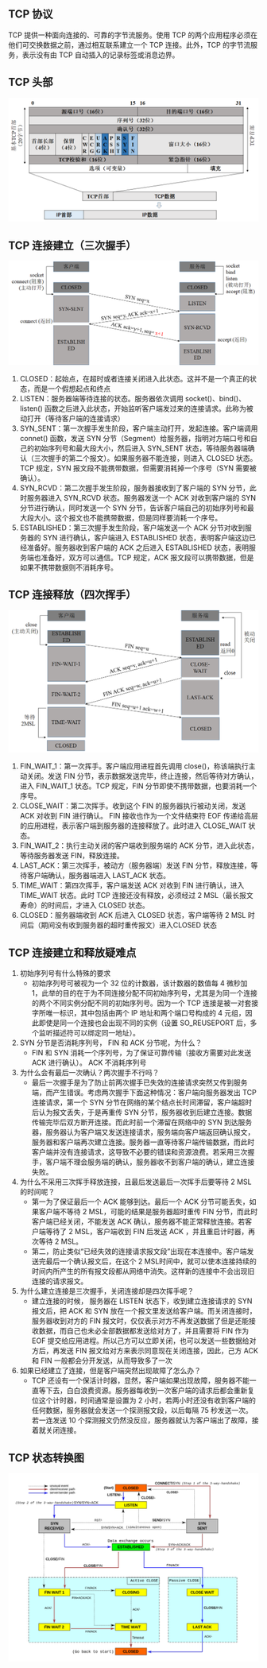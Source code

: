 ## TCP 协议
TCP 提供一种面向连接的、可靠的字节流服务。使用 TCP 的两个应用程序必须在他们可交换数据之前，通过相互联系建立一个 TCP 连接。此外，TCP 的字节流服务，表示没有由 TCP 自动插入的记录标签或消息边界。

## TCP 头部
<img src='./imgs/tcp-header.png'>

## TCP 连接建立（三次握手）
<img src='./imgs/tcp-3connection.png'>

1. CLOSED：起始点，在超时或者连接关闭进入此状态。这并不是一个真正的状态，而是一个假想起点和终点
2. LISTEN：服务器端等待连接的状态。服务器依次调用 socket()、bind()、listen() 函数之后进入此状态，开始监听客户端发过来的连接请求。此称为被动打开（等待客户端的连接请求）
3. SYN_SENT：第一次握手发生阶段，客户端主动打开，发起连接。客户端调用 connet() 函数，发送 SYN 分节（Segment）给服务器，指明对方端口号和自己的初始序列号和最大段大小，然后进入 SYN_SENT 状态，等待服务器端确认（三次握手的第二个报文）。如果服务器不能连接，则进入 CLOSED 状态。TCP 规定，SYN 报文段不能携带数据，但需要消耗掉一个序号（SYN 需要被确认）。
4. SYN_RCVD：第二次握手发生阶段，服务器接收到了客户端的 SYN 分节，此时服务器进入 SYN_RCVD 状态。服务器发送一个 ACK 对收到客户端的 SYN 分节进行确认，同时发送一个 SYN 分节，告诉客户端自己的初始序列号和最大段大小。这个报文也不能携带数据，但是同样要消耗一个序号。
5. ESTABLISHED：第三次握手发生阶段，客户端发送一个 ACK 分节对收到服务器的 SYN 进行确认，客户端进入 ESTABLISHED 状态，表明客户端这边已经准备好。服务器收到客户端的 ACK 之后进入 ESTABLISHED 状态，表明服务端也准备好，双方可以通信。TCP 规定，ACK 报文段可以携带数据，但是如果不携带数据则不消耗序号。

## TCP 连接释放（四次挥手）
<img src='./imgs/tcp-close.png'>

1. FIN_WAIT_1：第一次挥手。客户端应用进程首先调用 close()，称该端执行主动关闭。发送 FIN 分节，表示数据发送完毕，终止连接，然后等待对方确认，进入 FIN_WAIT_1 状态。TCP 规定，FIN 分节即使不携带数据，也要消耗一个序号。
2. CLOSE_WAIT：第二次挥手。收到这个 FIN 的服务器执行被动关闭，发送 ACK 对收到 FIN 进行确认。 FIN 接收也作为一个文件结束符 EOF 传递给高层的应用进程，表示客户端到服务器的连接释放了。此时进入 CLOSE_WAIT 状态。
3. FIN_WAIT_2：执行主动关闭的客户端收到服务端的 ACK 分节，进入此状态，等待服务器发送 FIN，释放连接。
4. LAST_ACK：第三次挥手，被动方（服务器端）发送 FIN 分节，释放连接，等待客户端确认，服务器端进入 LAST_ACK 状态。
5. TIME_WAIT：第四次挥手，客户端发送 ACK 对收到 FIN 进行确认，进入 TIME_WAIT 状态。此时 TCP 连接还没有释放，必须经过 2 MSL（最长报文寿命）的时间后，才进入 CLOSED 状态。
6. CLOSED：服务器端收到 ACK 后进入 CLOSED 状态，客户端等待 2 MSL 时间后（期间没有收到服务器的超时重传报文）进入CLOSED 状态

## TCP 连接建立和释放疑难点
1. 初始序列号有什么特殊的要求
   - 初始序列号可被视为一个 32 位的计数器，该计数器的数值每 4 微秒加 1，此举的目的在于为不同连接分配不同初始序列号，尤其是为同一个连接的两个不同实例分配不同的初始序列号。因为一个 TCP 连接是被一对套接字所唯一标识，其中包括由两个 IP 地址和两个端口号构成的 4 元组，因此即使是同一个连接也会出现不同的实例（设置 SO_REUSEPORT 后，多个监听描述符可以绑定同一地址）。
2. SYN 分节是否消耗序列号， FIN 和 ACK 分节呢，为什么？
   - FIN 和 SYN 消耗一个序列号，为了保证可靠传输（接收方需要对此发送 ACK 进行确认）。 ACK 不消耗序列号
3. 为什么会有最后一次确认？两次握手不行吗？
   - 最后一次握手是为了防止前两次握手已失效的连接请求突然又传到服务端，而产生错误。考虑两次握手下面这种情况：客户端向服务器发出 TCP 连接请求，第一个 SYN 分节在网络的某个结点长时间滞留，客户端超时后认为报文丢失，于是再重传 SYN 分节，服务器收到后建立连接。数据传输完毕后双方断开连接。而此时前一个滞留在网络中的 SYN 到达服务器，服务器认为客户端又发送连接请求，服务端向客户端返回确认报文，服务器和客户端再次建立连接。服务器一直等待客户端传输数据，而此时客户端并没有连接请求，这导致不必要的错误和资源浪费。若采用三次握手，客户端不理会服务端的确认，服务器收不到客户端的确认，建立连接失败。
4. 为什么不采用三次挥手释放连接，且最后发送最后一次挥手后要等待 2 MSL 的时间呢？
   - 第一为了保证最后一个 ACK 能够到达。最后一个 ACK 分节可能丢失，如果客户端不等待 2 MSL，可能的结果是服务器超时重传 FIN 分节，而此时客户端已经关闭，不能发送 ACK 确认，服务器不能正常释放连接。若客户端等待了 2 MSL，客户端收到 FIN 后发送 ACK ，并且重启计时器，再次等待 2 MSL。
   - 第二，防止类似“已经失效的连接请求报文段”出现在本连接中。客户端发送完最后一个确认报文后，在这个 2 MSL时间中，就可以使本连接持续的时间内所产生的所有报文段都从网络中消失。这样新的连接中不会出现旧连接的请求报文。
5. 为什么建立连接是三次握手，关闭连接却是四次挥手呢？
   - 建立连接的时候， 服务器在 LISTEN 状态下，收到建立连接请求的 SYN 报文后，把 ACK 和 SYN 放在一个报文里发送给客户端。而关闭连接时，服务器收到对方的 FIN 报文时，仅仅表示对方不再发送数据了但是还能接收数据，而自己也未必全部数据都发送给对方了，并且需要将 FIN 作为 EOF 提交给应用进程。所以己方可以立即关闭，也可以发送一些数据给对方后，再发送 FIN 报文给对方来表示同意现在关闭连接，因此，己方 ACK 和 FIN 一般都会分开发送，从而导致多了一次
6. 如果已经建立了连接，但是客户端突然出现故障了怎么办？
   - TCP 还设有一个保活计时器，显然，客户端如果出现故障，服务器不能一直等下去，白白浪费资源。服务器每收到一次客户端的请求后都会重新复位这个计时器，时间通常是设置为 2 小时，若两小时还没有收到客户端的任何数据，服务器就会发送一个探测报文段，以后每隔 75 秒发送一次。若一连发送 10 个探测报文仍然没反应，服务器就认为客户端出了故障，接着就关闭连接。

## TCP 状态转换图
<img src='./imgs/Tcp_state_diagram.png'>